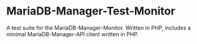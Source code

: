 MariaDB-Manager-Test-Monitor
============================

A test suite for the MariaDB-Manager-Monitor. Written in PHP, includes a minimal MariaDB-Manager-API client written in PHP.
